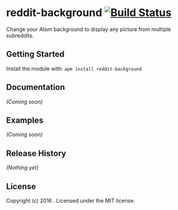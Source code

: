 # reddit-background [![Build Status](https://secure.travis-ci.org/braxtondiggs/reddit-background.png?branch=master)](http://travis-ci.org/braxtondiggs/reddit-background)

Change your Atom background to display any picture from multiple subreddits.

## Getting Started
Install the module with: `apm install reddit-background`

## Documentation
_(Coming soon)_

## Examples
_(Coming soon)_

## Release History
_(Nothing yet)_

## License
Copyright (c) 2016 . Licensed under the MIT license.
